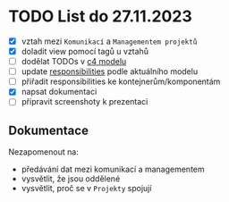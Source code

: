 # TODO List do 27.11.2023

- [x] vztah mezi `Komunikací` a `Managementem projektů`
- [x] doladit view pomocí tagů u vztahů
- [ ] dodělat TODOs v [c4 modelu](workspace.dsl)
- [ ] update [responsibilities](responsibilities.md) podle aktuálního modelu
- [ ] přiřadit responsibilities ke kontejnerům/komponentám
- [x] napsat dokumentaci
- [ ] připravit screenshoty k prezentaci

## Dokumentace

Nezapomenout na:

- předávání dat mezi komunikací a managementem
- vysvětlit, že jsou oddělené
- vysvětlit, proč se v `Projekty` spojují
